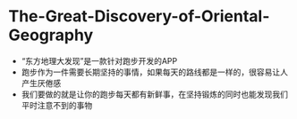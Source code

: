 # The-Great-Discovery-of-Oriental-Geography
- “东方地理大发现”是一款针对跑步开发的APP
- 跑步作为一件需要长期坚持的事情，如果每天的路线都是一样的，很容易让人产生厌倦感
- 我们要做的就是让你的跑步每天都有新鲜事，在坚持锻炼的同时也能发现我们平时注意不到的事物
